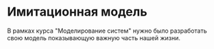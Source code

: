 # Имитационная модель
В рамках курса "Моделирование систем" нужно было разработать свою модель показывающую важную часть нашей жизни.

